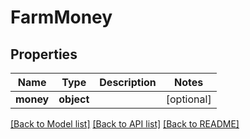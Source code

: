 # FarmMoney

## Properties
Name | Type | Description | Notes
------------ | ------------- | ------------- | -------------
**money** | **object** |  | [optional] 

[[Back to Model list]](../README.md#documentation-for-models) [[Back to API list]](../README.md#documentation-for-api-endpoints) [[Back to README]](../README.md)


